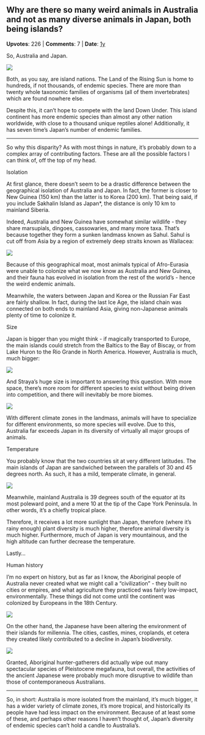 ## Why are there so many weird animals in Australia and not as many diverse animals in Japan, both being islands?
    
**Upvotes**: 226 | **Comments**: 7 | **Date**: [1y](https://www.quora.com/Why-are-there-so-many-weird-animals-in-Australia-and-not-as-many-diverse-animals-in-Japan-both-being-islands/answer/Gary-Meaney)

So, Australia and Japan.

![](https://qph.fs.quoracdn.net/main-qimg-08b1d8ef0f9d4db573c0b38aedb80b5c-pjlq)

Both, as you say, are island nations. The Land of the Rising Sun is home to hundreds, if not thousands, of endemic species. There are more than twenty whole taxonomic families of organisms (all of them invertebrates) which are found nowhere else.

Despite this, it can’t hope to compete with the land Down Under. This island continent has more endemic species than almost any other nation worldwide, with close to a thousand unique reptiles alone! Additionally, it has seven time’s Japan’s number of endemic families.

* * *

So why this disparity? As with most things in nature, it’s probably down to a complex array of contributing factors. These are all the possible factors I can think of, off the top of my head.

Isolation

At first glance, there doesn’t seem to be a drastic difference between the geographical isolation of Australia and Japan. In fact, the former is closer to New Guinea (150 km) than the latter is to Korea (200 km). That being said, if you include Sakhalin Island as Japan\*, the distance is only 10 km to mainland Siberia.

Indeed, Australia and New Guinea have somewhat similar wildlife - they share marsupials, dingoes, cassowaries, and many more taxa. That’s because together they form a sunken landmass known as Sahul. Sahul is cut off from Asia by a region of extremely deep straits known as Wallacea:

![](https://qph.fs.quoracdn.net/main-qimg-5242c7f2922bd111b76e2d3b88dc4f1d)

Because of this geographical moat, most animals typical of Afro-Eurasia were unable to colonize what we now know as Australia and New Guinea, and their fauna has evolved in isolation from the rest of the world’s - hence the weird endemic animals.

Meanwhile, the waters between Japan and Korea or the Russian Far East are fairly shallow. In fact, during the last Ice Age, the island chain was connected on both ends to mainland Asia, giving non-Japanese animals plenty of time to colonize it.

Size

Japan is bigger than you might think - if magically transported to Europe, the main islands could stretch from the Baltics to the Bay of Biscay, or from Lake Huron to the Rio Grande in North America. However, Australia is much, much bigger:

![](https://qph.fs.quoracdn.net/main-qimg-ec414358240bea95e2dc784d0218227a-lq)

And Straya’s huge size is important to answering this question. With more space, there’s more room for different species to exist without being driven into competition, and there will inevitably be more biomes.

![](https://qph.fs.quoracdn.net/main-qimg-698ad6b2a36c36d40fe485dda48bdfc5)

With different climate zones in the landmass, animals will have to specialize for different environments, so more species will evolve. Due to this, Australia far exceeds Japan in its diversity of virtually all major groups of animals.

Temperature

You probably know that the two countries sit at very different latitudes. The main islands of Japan are sandwiched between the parallels of 30 and 45 degrees north. As such, it has a mild, temperate climate, in general.

![](https://qph.fs.quoracdn.net/main-qimg-5debdc34ad8f1333873f71ae6fbbc26e-lq)

Meanwhile, mainland Australia is 39 degrees south of the equator at its most poleward point, and a mere 10 at the tip of the Cape York Peninsula. In other words, it’s a chiefly tropical place.

Therefore, it receives a lot more sunlight than Japan, therefore (where it’s rainy enough) plant diversity is much higher, therefore animal diversity is much higher. Furthermore, much of Japan is very mountainous, and the high altitude can further decrease the temperature.

Lastly…

Human history

I’m no expert on history, but as far as I know, the Aboriginal people of Australia never created what we might call a “civilization” - they built no cities or empires, and what agriculture they practiced was fairly low-impact, environmentally. These things did not come until the continent was colonized by Europeans in the 18th Century.

![](https://qph.fs.quoracdn.net/main-qimg-14efc7bda78418f738b33a8b43d2f3dc-lq)

On the other hand, the Japanese have been altering the environment of their islands for millennia. The cities, castles, mines, croplands, et cetera they created likely contributed to a decline in Japan’s biodiversity.

![](https://qph.fs.quoracdn.net/main-qimg-43b134be44931edb4e115f4b785df0ea-lq)

Granted, Aboriginal hunter-gatherers did actually wipe out many spectacular species of Pleistocene megafauna, but overall, the activities of the ancient Japanese were probably much more disruptive to wildlife than those of contemporaneous Australians.

* * *

So, in short: Australia is more isolated from the mainland, it’s much bigger, it has a wider variety of climate zones, it’s more tropical, and historically its people have had less impact on the environment. Because of at least some of these, and perhaps other reasons I haven’t thought of, Japan’s diversity of endemic species can’t hold a candle to Australia’s.


